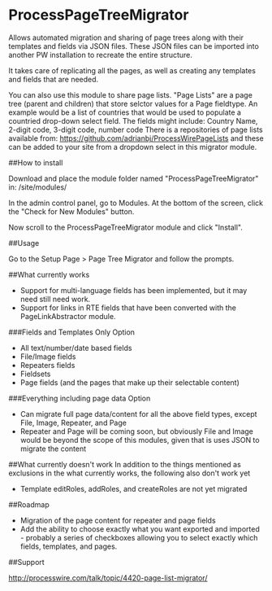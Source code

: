 ProcessPageTreeMigrator
=======================

Allows automated migration and sharing of page trees along with their templates and fields via JSON files. These JSON files can be imported into another PW installation to recreate the entire structure.

It takes care of replicating all the pages, as well as creating any templates and fields that are needed.

You can also use this module to share page lists. "Page Lists" are a page tree (parent and children) that store selctor values for a Page fieldtype. An example would be a list of countries that would be used to populate a countried drop-down select field. The fields might include: Country Name, 2-digit code, 3-digit code, number code
There is a repositories of page lists available from: https://github.com/adrianbj/ProcessWirePageLists and these can be added to your site from a dropdown select in this migrator module.


##How to install

Download and place the module folder named "ProcessPageTreeMigrator" in: /site/modules/

In the admin control panel, go to Modules. At the bottom of the screen, click the "Check for New Modules" button.

Now scroll to the ProcessPageTreeMigrator module and click "Install".


##Usage

Go to the Setup Page > Page Tree Migrator and follow the prompts.


##What currently works

* Support for multi-language fields has been implemented, but it may need still need work.
* Support for links in RTE fields that have been converted with the PageLinkAbstractor module.

###Fields and Templates Only Option
* All text/number/date based fields
* File/Image fields
* Repeaters fields
* Fieldsets
* Page fields (and the pages that make up their selectable content)


###Everything including page data Option
* Can migrate full page data/content for all the above field types, except File, Image, Repeater, and Page
* Repeater and Page will be coming soon, but obviously File and Image would be beyond the scope of this modules, given that is uses JSON to migrate the content


##What currently doesn't work
In addition to the things mentioned as exclusions in the what currently works, the following also don't work yet
* Template editRoles, addRoles, and createRoles are not yet migrated


##Roadmap

* Migration of the page content for repeater and page fields
* Add the ability to choose exactly what you want exported and imported - probably a series of checkboxes allowing you to select exactly which fields, templates, and pages.


##Support

http://processwire.com/talk/topic/4420-page-list-migrator/
